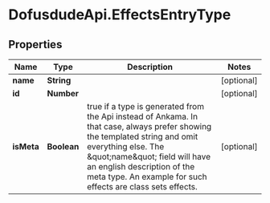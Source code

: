 # DofusdudeApi.EffectsEntryType

## Properties

Name | Type | Description | Notes
------------ | ------------- | ------------- | -------------
**name** | **String** |  | [optional] 
**id** | **Number** |  | [optional] 
**isMeta** | **Boolean** | true if a type is generated from the Api instead of Ankama. In that case, always prefer showing the templated string and omit everything else. The \&quot;name\&quot; field will have an english description of the meta type. An example for such effects are class sets effects. | [optional] 


